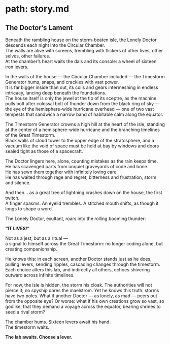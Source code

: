 # path: story.md

## The Doctor’s Lament

Beneath the rambling house on the storm-beaten isle, the Lonely Doctor descends each night into the Circular Chamber.  
The walls are alive with screens, trembling with flickers of other lives, other selves, other failures.  
At the chamber’s heart waits the dais and its console: a wheel of sixteen iron levers.

In the walls of the house — the Circular Chamber included — the Timestorm Generator hums, snaps, and crackles with vast power.  
It is far bigger inside than out, its coils and gears intermeshing in endless intricacy, lancing deep beneath the foundations.  
The house itself is only the jewel at the tip of its sceptre, as the machine pulls bolt after colossal bolt of thunder down from the black ring of sky — the eye of the hemisphere-wide hurricane overhead — one of two vast tempests that sandwich a narrow band of habitable calm along the equator.

The Timestorm Generator crowns a high hill at the heart of the isle, standing at the center of a hemisphere-wide hurricane and the branching timelines of the Great Timestorm.  
Black walls of cloud tower to the upper edge of the stratosphere, and a vacuum like the void of space must be held at bay by windows and doors sealed tight as those of a spacecraft.

The Doctor lingers here, alone, counting mistakes as the rain keeps time.  
He has scavenged parts from unquiet graveyards of code and bone.  
He has sewn them together with infinitely loving care.  
He has waited through rage and regret, bitterness and frustration, storm and silence.

And then… as a great tree of lightning crashes down on the house, the first twitch.  
A finger spasms. An eyelid trembles. A stitched mouth shifts, as though it longs to shape a word.

The Lonely Doctor, exultant, roars into the rolling booming thunder:

**“IT LIVES!”**

Not as a jest, but as a ritual —  
a signal to himself across the Great Timestorm: no longer coding alone, but creating companionship.

He knows this: in each screen, another Doctor stands just as he does,  
pulling levers, sending ripples, cascading changes through the timestorm.  
Each choice alters this lab, and indirectly all others, echoes shivering outward across infinite timelines.

For now, the isle is hidden, the storm his cloak. The authorities will not pierce it; no spyship dares the maelstrom. Yet he knows this truth: storms have two poles. What if another Doctor — as lonely, as mad — peers out from the opposite eye? Or worse: what if his own creations grow so vast, so godlike, that they demand a voyage across the equator, bearing shrines to seed a rival storm?

The chamber hums. Sixteen levers await his hand.  
The timestorm waits.

**The lab awaits. Choose a lever.**
